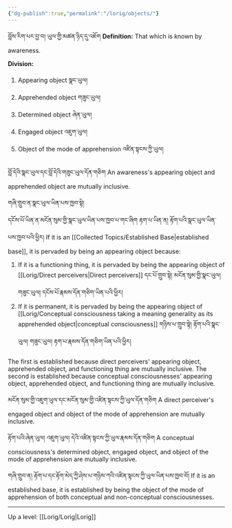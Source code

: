 ```yaml
---
{"dg-publish":true,"permalink":"/lorig/objects/"}
---
```


བློས་རིག་པར་བྱ་བ། ཡུལ་གྱི་མཚན་ཉིད་དུ་འཇོག
**Definition:** That which is known by awareness.

**Division:**
1. Appearing object སྣང་ཡུལ།
2. Apprehended object གཟུང་ཡུལ།
3. Determined object ཞེན་ཡུལ།
4. Engaged object འཇུག་ཡུལ།
5. Object of the mode of apprehension འཛིན་སྟངས་ཀྱི་ཡུལ།

བློ་དེའི་སྣང་ཡུལ་དང་བློ་དེའི་གཟུང་ཡུལ་དོན་གཅིག
An awareness's appearing object and apprehended object are mutually inclusive.

གཞི་གྲུབ་ན་སྣང་ཡུལ་ཡིན་པས་ཁྱབ་སྟེ།<br>དངོས་པོ་ཡིན་ན་མངོན་སུམ་གྱི་སྣང་ཡུལ་ཡིན་པས་ཁྱབ་པ་གང་ཞིག རྟག་པ་ཡིན་ན། རྟོག་པའི་སྣང་ཡུལ་ཡིན་པས་ཁྱབ་པའི་ཕྱིར།
If it is an [[Collected Topics/Established Base\|established base]], it is pervaded by being an appearing object because:
1. If it is a functioning thing, it is pervaded by being the appearing object of [[Lorig/Direct perceivers\|Direct perceivers]]
   དང་པོ་གྲུབ་སྟེ། མངོན་སུམ་གྱི་སྣང་ཡུལ། གཟུང་ཡུལ། དངོས་པོ་རྣམས་དོན་གཅིག་ཡིན་པའི་ཕྱིར།
2. If it is permanent, it is pervaded by being the appearing object of [[Lorig/Conceptual consciousness taking a meaning generality as its apprehended object\|conceptual consciousness]]
   གཉིས་པ་གྲུབ་སྟེ། རྟོག་པའི་སྣང་ཡུལ། གཟུང་ཡུལ། རྟག་པ་རྣམས་དོན་གཅིག་ཡིན་པའི་ཕྱིར།

The first is established because direct perceivers' appearing object, apprehended object, and functioning thing are mutually inclusive.
The second is established because conceptual consciousnesses' appearing object, apprehended object, and functioning thing are mutually inclusive.

མངོན་སུམ་གྱི་འཇུག་ཡུལ་དང་མངོན་སུམ་གྱི་འཛིན་སྟངས་ཀྱི་ཡུལ་དོན་གཅིག
A direct perceiver's engaged object and object of the mode of apprehension are mutually inclusive.

རྟོག་པའི་ཞེན་ཡུལ། འཇུག་ཡུལ། དེའི་འཛིན་སྟངས་ཀྱི་ཡུལ་རྣམས་དོན་གཅིག
A conceptual consciousness's determined object, engaged object, and object of the mode of apprehension are mutually inclusive.

གཞི་གྲུབ་ན། རྟོག་པ་དང་རྟོག་མེད་ཀྱི་ཤེས་པ་གཉིས་ཀའི་འཛིན་སྟངས་ཀྱི་ཡུལ་ཡིན་པས་ཁྱབ་བོ། 
If it is an established base, it is established by being the object of the mode of apprehension of both conceptual and non-conceptual consciousnesses.

---
Up a level: [[Lorig/Lorig\|Lorig]]
